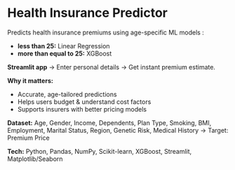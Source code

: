 
# Health Insurance Predictor 

Predicts health insurance premiums using age-specific ML models :

* **less than 25:** Linear Regression
* **more than equal to 25:** XGBoost 

**Streamlit app** → Enter personal details → Get instant premium estimate.

**Why it matters:**

* Accurate, age-tailored predictions
* Helps users budget & understand cost factors
* Supports insurers with better pricing models

**Dataset:** Age, Gender, Income, Dependents, Plan Type, Smoking, BMI, Employment, Marital Status, Region, Genetic Risk, Medical History → Target: Premium Price

**Tech:** Python, Pandas, NumPy, Scikit-learn, XGBoost, Streamlit, Matplotlib/Seaborn


